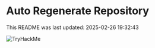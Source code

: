 # Auto Regenerate Repository

This README was last updated: 2025-02-26 19:32:43

 ![TryHackMe](https://tryhackme.com/badge/533634)